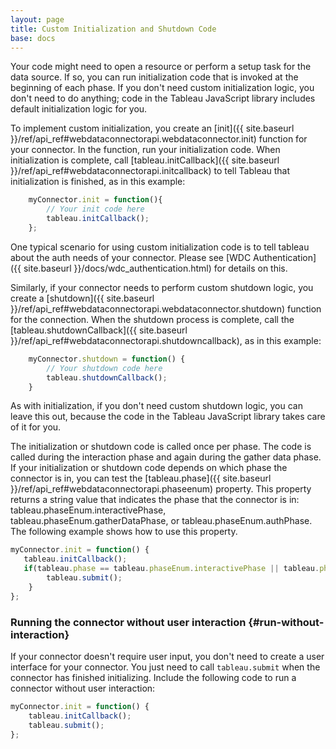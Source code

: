 ```yaml
---
layout: page
title: Custom Initialization and Shutdown Code
base: docs
---
```


Your code might need to open a resource or perform a setup task for the
data source. If so, you can run initialization code that is invoked at
the beginning of each phase. If you don't need custom initialization
logic, you don't need to do anything; code in the Tableau JavaScript
library includes default initialization logic for you.

To implement custom initialization, you create an
[init]({{ site.baseurl }}/ref/api_ref#webdataconnectorapi.webdataconnector.init) function for your connector. In the
function, run your initialization code. When initialization is complete,
call [tableau.initCallback]({{ site.baseurl }}/ref/api_ref#webdataconnectorapi.initcallback)
to tell Tableau that initialization is finished, as in this example:

```js
    myConnector.init = function(){
        // Your init code here
        tableau.initCallback();
    };
```

One typical scenario for using custom initialization code is to tell tableau about 
the auth needs of your connector.  Please see
[WDC Authentication]({{ site.baseurl }}/docs/wdc_authentication.html)
for details on this.

Similarly, if your connector needs to perform custom shutdown logic, you
create a [shutdown]({{ site.baseurl }}/ref/api_ref#webdataconnectorapi.webdataconnector.shutdown) function for the
connection. When the shutdown process is complete, call the
[tableau.shutdownCallback]({{ site.baseurl }}/ref/api_ref#webdataconnectorapi.shutdowncallback),
as in this example:

```js
    myConnector.shutdown = function() {
        // Your shutdown code here
        tableau.shutdownCallback();
    }
```

As with initialization, if you don't need custom shutdown logic, you can
leave this out, because the code in the Tableau JavaScript library takes
care of it for you.

The initialization or shutdown code is called once per phase. The code
is called during the interaction phase and again during the
gather data phase. If your initialization or shutdown code depends on
which phase the connector is in, you can test the
[tableau.phase]({{ site.baseurl }}/ref/api_ref#webdataconnectorapi.phaseenum) property. This
property returns a string value that indicates the phase that the
connector is in: <span
class="api-command-ref">tableau.phaseEnum.interactivePhase</span>, <span
class="api-command-ref">tableau.phaseEnum.gatherDataPhase</span>, or
<span class="api-command-ref">tableau.phaseEnum.authPhase</span>. The
following example shows how to use this property.

```js
myConnector.init = function() {
   tableau.initCallback();
   if(tableau.phase == tableau.phaseEnum.interactivePhase || tableau.phase == tableau.phaseEnum.authPhase) {
        tableau.submit();
    }
};
```

### Running the connector without user interaction {#run-without-interaction}

If your connector doesn't require user input, you don't need to create a user interface for your connector. You just need to call `tableau.submit` when the connector has finished initializing. Include the following code to run a connector without user interaction:

```js
myConnector.init = function() {
    tableau.initCallback();
    tableau.submit();
};
```

